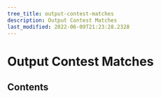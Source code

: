 ```yaml
---
tree_title: output-contest-matches
description: Output Contest Matches
last_modified: 2022-06-09T21:23:28.2328
---
```


# Output Contest Matches

## Contents
